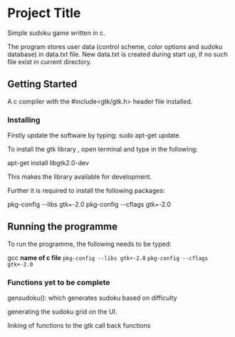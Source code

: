 # Project Title

Simple sudoku game written in c.

The program stores user data (control scheme, color options and sudoku database) in data.txt file. New data.txt is created during start up, if no such file exist in current directory.

## Getting Started

A c compiler with the #include<gtk/gtk.h> header file installed.


### Installing

Firstly update the software by typing: sudo apt-get update.

To install the gtk library , open terminal and type in the following:

apt-get install libgtk2.0-dev

This makes the library available for development.

Further it is required to install the following packages:

pkg-config --libs gtk+-2.0 
pkg-config --cflags gtk+-2.0

## Running the programme

To run the programme, the following needs to be typed:

gcc ****name of c file**** `pkg-config --libs gtk+-2.0` `pkg-config --cflags gtk+-2.0`

### Functions yet to be complete

gensudoku(): which generates sudoku based on difficulty

generating the sudoku grid on the UI.

linking of functions to the gtk call back functions

